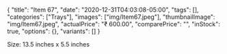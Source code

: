 {
    "title": "Item 67",
    "date": "2020-12-31T04:03:08-05:00",
    "tags": [],
    "categories": ["Trays"],
    "images": ["img/Item67.jpeg"],
    "thumbnailImage": "img/Item67.jpeg",
    "actualPrice": "₹ 600.00",
    "comparePrice": "",
    "inStock": true,
    "options": {},
    "variants": []
}


Size: 13.5 inches x 5.5 inches